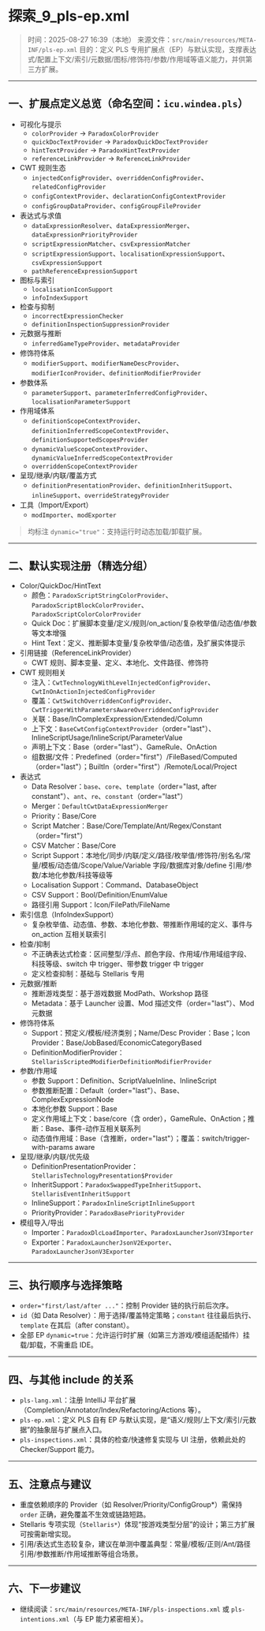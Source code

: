 # 探索_9_pls-ep.xml

> 时间：2025-08-27 16:39（本地）
> 来源文件：`src/main/resources/META-INF/pls-ep.xml`
> 目的：定义 PLS 专用扩展点（EP）与默认实现，支撑表达式/配置上下文/索引/元数据/图标/修饰符/参数/作用域等语义能力，并供第三方扩展。

---

## 一、扩展点定义总览（命名空间：`icu.windea.pls`）

- 可视化与提示
  - `colorProvider` → `ParadoxColorProvider`
  - `quickDocTextProvider` → `ParadoxQuickDocTextProvider`
  - `hintTextProvider` → `ParadoxHintTextProvider`
  - `referenceLinkProvider` → `ReferenceLinkProvider`
- CWT 规则生态
  - `injectedConfigProvider`、`overriddenConfigProvider`、`relatedConfigProvider`
  - `configContextProvider`、`declarationConfigContextProvider`
  - `configGroupDataProvider`、`configGroupFileProvider`
- 表达式与求值
  - `dataExpressionResolver`、`dataExpressionMerger`、`dataExpressionPriorityProvider`
  - `scriptExpressionMatcher`、`csvExpressionMatcher`
  - `scriptExpressionSupport`、`localisationExpressionSupport`、`csvExpressionSupport`
  - `pathReferenceExpressionSupport`
- 图标与索引
  - `localisationIconSupport`
  - `infoIndexSupport`
- 检查与抑制
  - `incorrectExpressionChecker`
  - `definitionInspectionSuppressionProvider`
- 元数据与推断
  - `inferredGameTypeProvider`、`metadataProvider`
- 修饰符体系
  - `modifierSupport`、`modifierNameDescProvider`、`modifierIconProvider`、`definitionModifierProvider`
- 参数体系
  - `parameterSupport`、`parameterInferredConfigProvider`、`localisationParameterSupport`
- 作用域体系
  - `definitionScopeContextProvider`、`definitionInferredScopeContextProvider`、`definitionSupportedScopesProvider`
  - `dynamicValueScopeContextProvider`、`dynamicValueInferredScopeContextProvider`
  - `overriddenScopeContextProvider`
- 呈现/继承/内联/覆盖方式
  - `definitionPresentationProvider`、`definitionInheritSupport`、`inlineSupport`、`overrideStrategyProvider`
- 工具（Import/Export）
  - `modImporter`、`modExporter`

> 均标注 `dynamic="true"`：支持运行时动态加载/卸载扩展。

---

## 二、默认实现注册（精选分组）

- Color/QuickDoc/HintText
  - 颜色：`ParadoxScriptStringColorProvider`、`ParadoxScriptBlockColorProvider`、`ParadoxScriptColorColorProvider`
  - Quick Doc：扩展脚本变量/定义/规则/on_action/复杂枚举值/动态值/参数等文本增强
  - Hint Text：定义、推断脚本变量/复杂枚举值/动态值，及扩展实体提示
- 引用链接（ReferenceLinkProvider）
  - CWT 规则、脚本变量、定义、本地化、文件路径、修饰符
- CWT 规则相关
  - 注入：`CwtTechnologyWithLevelInjectedConfigProvider`、`CwtInOnActionInjectedConfigProvider`
  - 覆盖：`CwtSwitchOverriddenConfigProvider`、`CwtTriggerWithParametersAwareOverriddenConfigProvider`
  - 关联：Base/InComplexExpression/Extended/Column
  - 上下文：`BaseCwtConfigContextProvider`（order="last"）、InlineScriptUsage/InlineScript/ParameterValue
  - 声明上下文：Base（order="last"）、GameRule、OnAction
  - 组数据/文件：Predefined（order="first"）/FileBased/Computed（order="last"）；BuiltIn（order="first"）/Remote/Local/Project
- 表达式
  - Data Resolver：`base`、`core`、`template`（order="last, after constant"）、`ant`、`re`、`constant`（order="last"）
  - Merger：`DefaultCwtDataExpressionMerger`
  - Priority：Base/Core
  - Script Matcher：Base/Core/Template/Ant/Regex/Constant（order="first"）
  - CSV Matcher：Base/Core
  - Script Support：本地化/同步/内联/定义/路径/枚举值/修饰符/别名名/常量/模板/动态值/Scope/Value/Variable 字段/数据库对象/define 引用/参数/本地化参数/科技等级等
  - Localisation Support：Command、DatabaseObject
  - CSV Support：Bool/Definition/EnumValue
  - 路径引用 Support：Icon/FilePath/FileName
- 索引信息（InfoIndexSupport）
  - 复杂枚举值、动态值、参数、本地化参数、带推断作用域的定义、事件与 on_action 互相关联索引
- 检查/抑制
  - 不正确表达式检查：区间整型/浮点、颜色字段、作用域/作用域组字段、科技等级、switch 中 trigger、带参数 trigger 中 trigger
  - 定义检查抑制：基础与 Stellaris 专用
- 元数据/推断
  - 推断游戏类型：基于游戏数据 ModPath、Workshop 路径
  - Metadata：基于 Launcher 设置、Mod 描述文件（order="last"）、Mod 元数据
- 修饰符体系
  - Support：预定义/模板/经济类别；Name/Desc Provider：Base；Icon Provider：Base/JobBased/EconomicCategoryBased
  - DefinitionModifierProvider：`StellarisScriptedModifierDefinitionModifierProvider`
- 参数/作用域
  - 参数 Support：Definition、ScriptValueInline、InlineScript
  - 参数推断配置：Default（order="last"）、Base、ComplexExpressionNode
  - 本地化参数 Support：Base
  - 定义作用域上下文：base/core（含 order），GameRule、OnAction；推断：Base、事件-动作互相关联系列
  - 动态值作用域：Base（含推断，order="last"）；覆盖：switch/trigger-with-params aware
- 呈现/继承/内联/优先级
  - DefinitionPresentationProvider：`StellarisTechnologyPresentation$Provider`
  - InheritSupport：`ParadoxSwappedTypeInheritSupport`、`StellarisEventInheritSupport`
  - InlineSupport：`ParadoxInlineScriptInlineSupport`
  - PriorityProvider：`ParadoxBasePriorityProvider`
- 模组导入/导出
  - Importer：`ParadoxDlcLoadImporter`、`ParadoxLauncherJsonV3Importer`
  - Exporter：`ParadoxLauncherJsonV2Exporter`、`ParadoxLauncherJsonV3Exporter`

---

## 三、执行顺序与选择策略

- `order="first/last/after ..."`：控制 Provider 链的执行前后次序。
- `id`（如 Data Resolver）：用于选择/覆盖特定策略；`constant` 往往最后执行、`template` 在其后（after constant）。
- 全部 EP `dynamic=true`：允许运行时扩展（如第三方游戏/模组适配插件）挂载/卸载，不需重启 IDE。

---

## 四、与其他 include 的关系

- `pls-lang.xml`：注册 IntelliJ 平台扩展（Completion/Annotator/Index/Refactoring/Actions 等）。
- `pls-ep.xml`：定义 PLS 自有 EP 与默认实现，是“语义/规则/上下文/索引/元数据”的抽象层与扩展点入口。
- `pls-inspections.xml`：具体的检查/快速修复实现与 UI 注册，依赖此处的 Checker/Support 能力。

---

## 五、注意点与建议

- 重度依赖顺序的 Provider（如 Resolver/Priority/ConfigGroup*）需保持 `order` 正确，避免覆盖不生效或链路短路。
- Stellaris 专项实现（`Stellaris*`）体现“按游戏类型分层”的设计；第三方扩展可按需新增实现。
- 引用/表达式生态较复杂，建议在单测中覆盖典型：常量/模板/正则/Ant/路径引用/参数推断/作用域推断等组合场景。

---

## 六、下一步建议

- 继续阅读：`src/main/resources/META-INF/pls-inspections.xml` 或 `pls-intentions.xml`（与 EP 能力紧密相关）。
